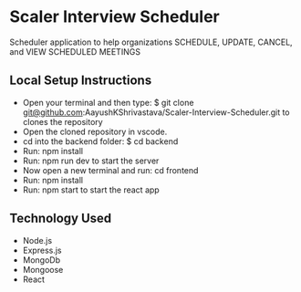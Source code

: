 # Scaler Interview Scheduler
Scheduler application to help organizations SCHEDULE, UPDATE, CANCEL, and VIEW SCHEDULED MEETINGS

## Local Setup Instructions
- Open your terminal and then type: $ git clone git@github.com:AayushKShrivastava/Scaler-Interview-Scheduler.git to clones the repository
- Open the cloned repository in vscode.
- cd into the backend folder: $ cd backend
- Run: npm install
- Run: npm run dev to start the server
- Now open a new terminal and run: cd frontend
- Run: npm install
- Run: npm start to start the react app

## Technology Used
- Node.js
- Express.js
- MongoDb
- Mongoose
- React


